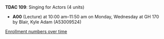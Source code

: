 **TDAC 109**: Singing for Actors (4 units)

- **A00** (Lecture) at 10:00 am–11:50 am on Monday, Wednesday at GH 170 by Blair, Kyle Adam (A53009524)

[Enrollment numbers over time](./TDAC109.tsv)
